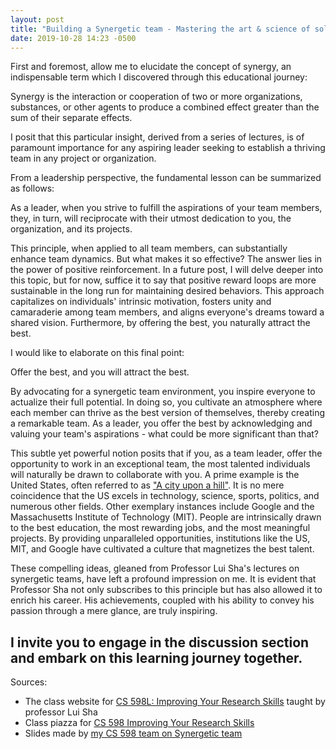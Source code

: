 ```yaml
---
layout: post
title: "Building a Synergetic team - Mastering the art & science of solving open ended problems (in research & startups)"
date: 2019-10-28 14:23 -0500
---
```


First and foremost, allow me to elucidate the concept of synergy, an indispensable term which I discovered through this educational journey:

Synergy is the interaction or cooperation of two or more organizations, substances, or other agents to produce a combined effect greater than the sum of their separate effects.

I posit that this particular insight, derived from a series of lectures, is of paramount importance for any aspiring leader seeking to establish a thriving team in any project or organization.

From a leadership perspective, the fundamental lesson can be summarized as follows:

As a leader, when you strive to fulfill the aspirations of your team members, they, in turn, will reciprocate with their utmost dedication to you, the organization, and its projects.

This principle, when applied to all team members, can substantially enhance team dynamics. But what makes it so effective? The answer lies in the power of positive reinforcement. In a future post, I will delve deeper into this topic, but for now, suffice it to say that positive reward loops are more sustainable in the long run for maintaining desired behaviors. This approach capitalizes on individuals' intrinsic motivation, fosters unity and camaraderie among team members, and aligns everyone's dreams toward a shared vision. Furthermore, by offering the best, you naturally attract the best.

I would like to elaborate on this final point:

Offer the best, and you will attract the best.

By advocating for a synergetic team environment, you inspire everyone to actualize their full potential. In doing so, you cultivate an atmosphere where each member can thrive as the best version of themselves, thereby creating a remarkable team. As a leader, you offer the best by acknowledging and valuing your team's aspirations - what could be more significant than that?

This subtle yet powerful notion posits that if you, as a team leader, offer the opportunity to 
work in an exceptional team, the most talented individuals will naturally be drawn 
to collaborate with you. A prime example is the United States, often referred to
as 
["A city upon a hill"](https://en.wikipedia.org/wiki/City_upon_a_Hill). It is no mere coincidence that the US excels in technology, science, sports, politics, and numerous other fields. Other exemplary instances include Google and the Massachusetts Institute of Technology (MIT). People are intrinsically drawn to the best education, the most rewarding jobs, and the most meaningful projects. By providing unparalleled opportunities, institutions like the US, MIT, and Google have cultivated a culture that magnetizes the best talent.

These compelling ideas, gleaned from Professor Lui Sha's lectures on synergetic teams, have left a profound impression on me. It is evident that Professor Sha not only subscribes to this principle but has also allowed it to enrich his career. His achievements, coupled with his ability to convey his passion through a mere glance, are truly inspiring.

I invite you to engage in the discussion section and embark on this learning journey together.
----
Sources:

- The class website for [CS 598L: Improving Your Research Skills](https://wiki.illinois.edu/wiki/display/cs598lrs/Home) taught by professor
Lui Sha
- Class piazza for [CS 598 Improving Your Research Skills](https://piazza.com/class/k0zszwui9i0gg)
- Slides made by [my CS 598 team on Synergetic team](https://docs.google.com/presentation/d/1vB46nsmF8u_YPtI3iBgDe9PoX77R2TZbTlgE2am5Liw/edit?usp=sharing)
